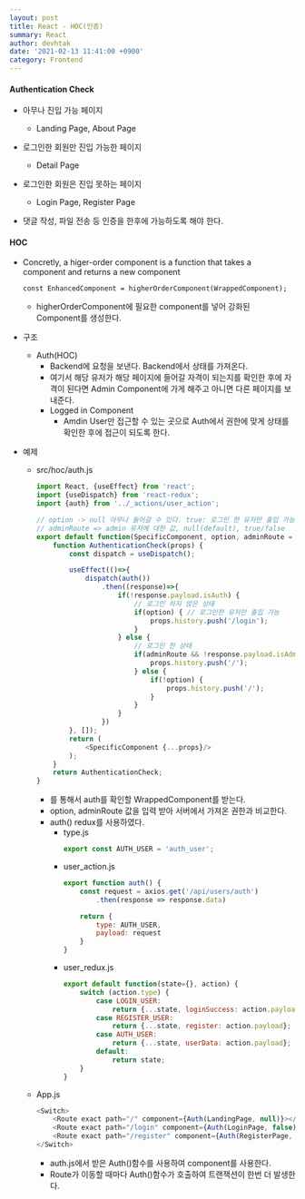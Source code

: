 ```yaml
---
layout: post
title: React - HOC(인증)
summary: React
author: devhtak
date: '2021-02-13 11:41:00 +0900'
category: Frontend
---
```


#### Authentication Check

- 아무나 진입 가능 페이지
  - Landing Page, About Page
- 로그인한 회원만 진입 가능한 페이지
  - Detail Page
- 로그인한 회원은 진입 못하는 페이지
  - Login Page, Register Page
  
- 댓글 작성, 파일 전송 등 인증을 한후에 가능하도록 해야 한다.
  
#### HOC

- Concretly, a higer-order component is a function that takes a component and returns a new component

  ```
  const EnhancedComponent = higherOrderComponent(WrappedComponent);
  ```
  - higherOrderComponent에 필요한 component를 넣어 강화된 Component를 생성한다.

- 구조
  - Auth(HOC) 
    - Backend에 요청을 보낸다. Backend에서 상태를 가져온다.
    - 여기서 해당 유저가 해당 페이지에 들어갈 자격이 되는지를 확인한 후에 자격이 된다면 Admin Component에 가게 해주고 아니면 다른 페이지를 보내준다.
    - Logged in Component
      - Amdin User만 접근할 수 있는 곳으로 Auth에서 권한에 맞게 상태를 확인한 후에 접근이 되도록 한다.
      
- 예제
  - src/hoc/auth.js
    ```javascript
    import React, {useEffect} from 'react';
    import {useDispatch} from 'react-redux';
    import {auth} from '../_actions/user_action';

    // option -> null 아무나 들어갈 수 있다. true: 로그인 한 유저만 출입 가능, false: 로그인한 유저는 출입 불가
    // adminRoute => admin 유저에 대한 값, null(default), true/false
    export default function(SpecificComponent, option, adminRoute = null) {
        function AuthenticationCheck(props) {
            const dispatch = useDispatch();

            useEffect(()=>{
                dispatch(auth())
                    .then((response)=>{
                        if(!response.payload.isAuth) {
                            // 로그인 하지 않은 상태
                            if(option) { // 로그인한 유저만 출입 가능
                                props.history.push('/login');
                            }
                        } else {
                            // 로그인 한 상태
                            if(adminRoute && !response.payload.isAdmin) {
                                props.history.push('/');
                            } else {
                                if(!option) {
                                    props.history.push('/');
                                }
                            }
                        }
                    })
            }, []);
            return (
                <SpecificComponent {...props}/>
            );
        }
        return AuthenticationCheck;
    }
    ```
    - <SpecificComponent>를 통해서 auth를 확인할 WrappedComponent를 받는다.
    - option, adminRoute 값을 입력 받아 서버에서 가져온 권한과 비교한다.
    - auth() redux를 사용하였다.
      - type.js
        ```javascript
        export const AUTH_USER = 'auth_user';
        ```
      - user_action.js
        ```javascript
        export function auth() {
            const request = axios.get('/api/users/auth')
                .then(response => response.data)

            return {
                type: AUTH_USER,
                payload: request
            }
        }
        ```
      - user_redux.js
        ```javascript
        export default function(state={}, action) {
            switch (action.type) {
                case LOGIN_USER:
                    return {...state, loginSuccess: action.payload};
                case REGISTER_USER:
                    return {...state, register: action.payload};
                case AUTH_USER:
                    return {...state, userData: action.payload};
                default:
                    return state;
            }
        }
        ```
        
  - App.js
    ```javascript
    <Switch>
        <Route exact path="/" component={Auth(LandingPage, null)}></Route>
        <Route exact path="/login" component={Auth(LoginPage, false)}></Route>
        <Route exact path="/register" component={Auth(RegisterPage, false)}></Route>
    </Switch>
    ```
    - auth.js에서 받은 Auth()함수를 사용하여 component를 사용한다.
    - Route가 이동할 때마다 Auth()함수가 호출하여 트랜잭션이 한번 더 발생한다.
